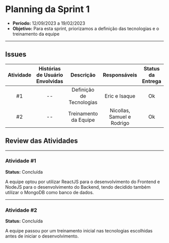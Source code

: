 # **Planning da Sprint 1**

- **Período:** 12/09/2023 a 19/02/2023
- **Objetivo:** Para esta sprint, priorizamos a definição das tecnologias e o treinamento da equipe

---

## **Issues**

|Atividade|Histórias de Usuário Envolvidas|Descrição|Responsáveis|Status da Entrega|
|:----:|:----------:|:----------:|:------:|:--:|
|#1|--| Definição de Tecnologias | Eric e Isaque | Ok |
|#2|--| Treinamento da Equipe |  Nicollas, Samuel e Rodrigo  | Ok |

## **Review das Atividades**

---

### **Atividade #1**
**Status:** Concluída

A equipe optou por utilizar ReactJS para o desenvolvimento do Frontend e NodeJS para o desenvolvimento do Backend, tendo decidido também utilizar o MongoDB como banco de dados.

---

### **Atividade #2**
**Status:** Concluída

A equipe passou por um treinamento inicial nas tecnologias escolhidas antes de iniciar o desenvolvimento.
